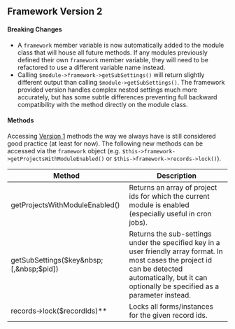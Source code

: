 ## Framework Version 2

#### Breaking Changes
* A `framework` member variable is now automatically added to the module class that will house all future methods.  If any modules previously defined their own `framework` member variable, they will need to be refactored to use a different variable name instead.
* Calling `$module->framework->getSubSettings()` will return slightly different output than calling `$module->getSubSettings()`.  The framework provided version handles complex nested settings much more accurately, but has some subtle differences preventing full backward compatibility with the method directly on the module class.

#### Methods
Accessing [Version 1](v1.md) methods the way we always have is still considered good practice (at least for now).  The following new methods can be accessed via the `framework` object (e.g. `$this->framework->getProjectsWithModuleEnabled()` or `$this->framework->records->lock()`).

Method  | Description
------- | -----------
getProjectsWithModuleEnabled() | Returns an array of project ids for which the  current module is enabled (especially useful in cron jobs). 
getSubSettings($key&nbsp;[,&nbsp;$pid]) | Returns the sub-settings under the specified key in a user friendly array format.  In most cases the project id can be detected automatically, but it can optionally be specified as a parameter instead. 
records->lock($recordIds)** | Locks all forms/instances for the given record ids.
